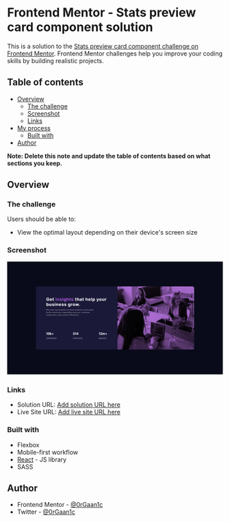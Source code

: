 # Frontend Mentor - Stats preview card component solution

This is a solution to the [Stats preview card component challenge on Frontend Mentor](https://www.frontendmentor.io/challenges/stats-preview-card-component-8JqbgoU62). Frontend Mentor challenges help you improve your coding skills by building realistic projects.

## Table of contents

- [Overview](#overview)
  - [The challenge](#the-challenge)
  - [Screenshot](#screenshot)
  - [Links](#links)
- [My process](#my-process)
  - [Built with](#built-with)
- [Author](#author)

**Note: Delete this note and update the table of contents based on what sections you keep.**

## Overview

### The challenge

Users should be able to:

- View the optimal layout depending on their device's screen size

### Screenshot

![alt text](./desktop.png)

### Links

- Solution URL: [Add solution URL here](https://github.com/0rGaan1c/FrontEndMentor_Challenges/blob/main/stats-preview-card-component/)
- Live Site URL: [Add live site URL here](https://statscardcomponent.netlify.app/)

### Built with

- Flexbox
- Mobile-first workflow
- [React](https://reactjs.org/) - JS library
- SASS

## Author

- Frontend Mentor - [@0rGaan1c](https://www.frontendmentor.io/profile/organic-042)
- Twitter - [@0rGaan1c](https://www.twitter.com/0rGaan1c)
